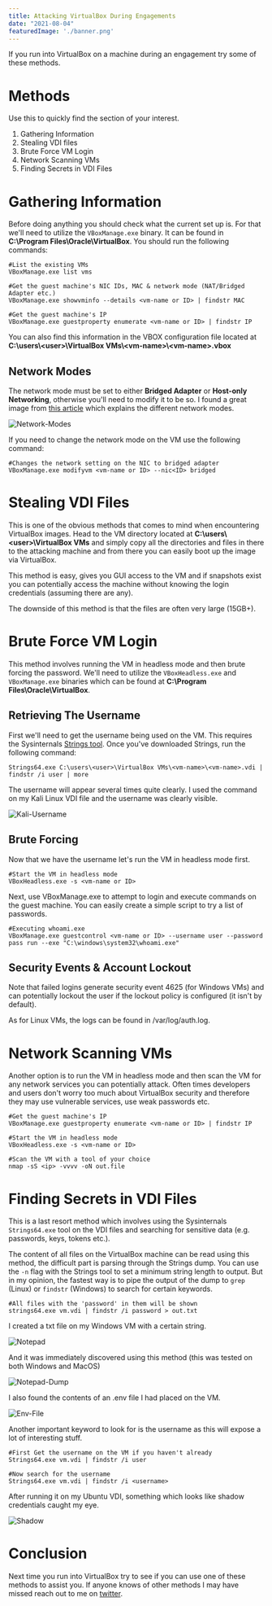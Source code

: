 ```yaml
---
title: Attacking VirtualBox During Engagements
date: "2021-08-04"
featuredImage: './banner.png'
---
```


If you run into VirtualBox on a machine during an engagement try some of these methods<!-- end -->.

# Methods

Use this to quickly find the section of your interest.

1. Gathering Information
2. Stealing VDI files
3. Brute Force VM Login
4. Network Scanning VMs
5. Finding Secrets in VDI Files

# Gathering Information

Before doing anything you should check what the current set up is. For that we'll need to utilize the ```VBoxManage.exe``` binary. It can be found in **C:\Program Files\Oracle\VirtualBox**. You should run the following commands:

    #List the existing VMs
    VBoxManage.exe list vms

    #Get the guest machine's NIC IDs, MAC & network mode (NAT/Bridged Adapter etc.)
    VBoxManage.exe showvminfo --details <vm-name or ID> | findstr MAC

    #Get the guest machine's IP
    VBoxManage.exe guestproperty enumerate <vm-name or ID> | findstr IP


You can also find this information in the VBOX configuration file located at **C:\users\\<user\>\VirtualBox VMs\\<vm-name\>\\<vm-name\>.vbox**

## Network Modes

The network mode must be set to either **Bridged Adapter** or **Host-only Networking**, otherwise you'll need to modify it to be so. I found a great image from <a href="https://www.thomas-krenn.com/en/wiki/Network_Configuration_in_VirtualBox" target="_blank">this article</a> which explains the different network modes.

![Network-Modes](./network_configs.png)

If you need to change the network mode on the VM use the following command:

    #Changes the network setting on the NIC to bridged adapter
    VBoxManage.exe modifyvm <vm-name or ID> --nic<ID> bridged

# Stealing VDI Files

This is one of the obvious methods that comes to mind when encountering VirtualBox images. Head to the VM directory located at **C:\users\\<user\>\VirtualBox VMs** and simply copy all the directories and files in there to the attacking machine and from there you can easily boot up the image via VirtualBox.

This method is easy, gives you GUI access to the VM and if snapshots exist you can potentially access the machine without knowing the login credentials (assuming there are any).

The downside of this method is that the files are often very large (15GB+).

# Brute Force VM Login

This method involves running the VM in headless mode and then brute forcing the password. We'll need to utilize the ```VBoxHeadless.exe``` and ```VBoxManage.exe``` binaries which can be found at **C:\Program Files\Oracle\VirtualBox**.

## Retrieving The Username

First we'll need to get the username being used on the VM. This requires the Sysinternals <a href="https://docs.microsoft.com/en-us/sysinternals/downloads/strings">Strings tool</a>. Once you've downloaded Strings, run the following command:

    Strings64.exe C:\users\<user>\VirtualBox VMs\<vm-name>\<vm-name>.vdi | findstr /i user | more

The username will appear several times quite clearly. I used the command on my Kali Linux VDI file and the username was clearly visible.

![Kali-Username](./username.png)


## Brute Forcing

Now that we have the username let's run the VM in headless mode first.

    #Start the VM in headless mode
    VBoxHeadless.exe -s <vm-name or ID>

Next, use VBoxManage.exe to attempt to login and execute commands on the guest machine. You can easily create a simple script to try a list of passwords.

    #Executing whoami.exe
    VBoxManage.exe guestcontrol <vm-name or ID> --username user --password pass run --exe "C:\windows\system32\whoami.exe"

## Security Events & Account Lockout

Note that failed logins generate security event 4625 (for Windows VMs) and can potentially lockout the user if the lockout policy is configured (it isn't by default).

As for Linux VMs, the logs can be found in /var/log/auth.log. 

# Network Scanning VMs

Another option is to run the VM in headless mode and then scan the VM for any network services you can potentially attack. Often times developers and users don't worry too much about VirtualBox security and therefore they may use vulnerable services, use weak passwords etc.

    #Get the guest machine's IP
    VBoxManage.exe guestproperty enumerate <vm-name or ID> | findstr IP

    #Start the VM in headless mode
    VBoxHeadless.exe -s <vm-name or ID>

    #Scan the VM with a tool of your choice
    nmap -sS <ip> -vvvv -oN out.file

# Finding Secrets in VDI Files

This is a last resort method which involves using the Sysinternals ```Strings64.exe``` tool on the VDI files and searching for sensitive data (e.g. passwords, keys, tokens etc.).

The content of all files on the VirtualBox machine can be read using this method, the difficult part is parsing through the Strings dump. You can use the ```-n``` flag with the Strings tool to set a minimum string length to output. But in my opinion, the fastest way is to pipe the output of the dump to ```grep``` (Linux) or ```findstr```  (Windows) to search for certain keywords.

```
#All files with the 'password' in them will be shown
strings64.exe vm.vdi | findstr /i password > out.txt
```

I created a txt file on my Windows VM with a certain string.

![Notepad](./notepad.png)

And it was immediately discovered using this method (this was tested on both Windows and MacOS)

![Notepad-Dump](./notepad_dump.png)

I also found the contents of an .env file I had placed on the VM.

![Env-File](./env_file.png)


Another important keyword to look for is the username as this will expose a lot of interesting stuff.

```
#First Get the username on the VM if you haven't already
Strings64.exe vm.vdi | findstr /i user

#Now search for the username
Strings64.exe vm.vdi | findstr /i <username>
```

After running it on my Ubuntu VDI, something which looks like shadow credentials caught my eye.

![Shadow](./shadow.png)

# Conclusion

Next time you run into VirtualBox try to see if you can use one of these methods to assist you. If anyone knows of other methods I may have missed reach out to me on <a href="https://twitter.com/mrd0x" target="_blank">twitter</a>.